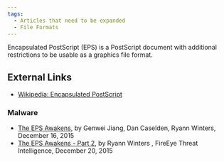 ```yaml
---
tags:
  - Articles that need to be expanded
  - File Formats
---
```

Encapsulated PostScript (EPS) is a PostScript document with additional
restrictions to be usable as a graphics file format.

## External Links

* [Wikipedia: Encapsulated PostScript](https://en.wikipedia.org/wiki/Encapsulated_PostScript)

### Malware

* [The EPS Awakens](https://www.mandiant.com/resources/blog/the-eps-awakens),
  by Genwei Jiang, Dan Caselden, Ryann Winters, December 16, 2015
* [The EPS Awakens - Part 2](https://paper.seebug.org/papers/APT/APT_CyberCriminal_Campagin/2015/2015.12.20.EPS_Awakens_Part_II/The_EPS_Awakens_Part_2.pdf),
  by Ryann Winters , FireEye Threat Intelligence, December 20, 2015
